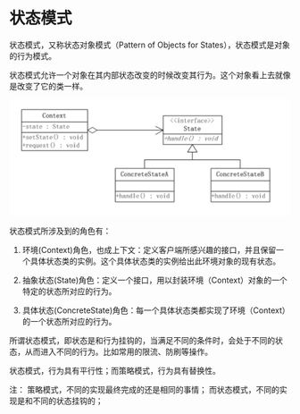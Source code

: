 # 状态模式

状态模式，又称状态对象模式（Pattern of Objects for States），状态模式是对象的行为模式。

状态模式允许一个对象在其内部状态改变的时候改变其行为。这个对象看上去就像是改变了它的类一样。

![状态模式](../../images/状态模式.png)

状态模式所涉及到的角色有：

1. 环境(Context)角色，也成上下文：定义客户端所感兴趣的接口，并且保留一个具体状态类的实例。这个具体状态类的实例给出此环境对象的现有状态。

2. 抽象状态(State)角色：定义一个接口，用以封装环境（Context）对象的一个特定的状态所对应的行为。

3. 具体状态(ConcreteState)角色：每一个具体状态类都实现了环境（Context）的一个状态所对应的行为。

所谓状态模式，即状态是和行为挂钩的，当满足不同的条件时，会处于不同的状态，从而进入不同的行为。比如常用的限流、防刷等操作。

状态模式，行为具有平行性；而策略模式，行为具有替换性。

注：
策略模式，不同的实现最终完成的还是相同的事情；
而状态模式，不同的实现是和不同的状态挂钩的；
